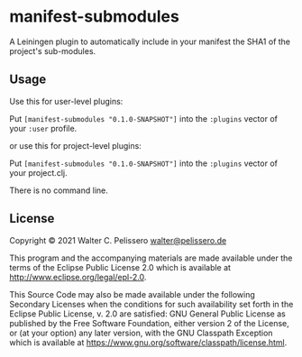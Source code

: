 # manifest-submodules

A Leiningen plugin to automatically include in your manifest the SHA1
of the project's sub-modules.

## Usage

Use this for user-level plugins:

Put `[manifest-submodules "0.1.0-SNAPSHOT"]` into the `:plugins` vector of your `:user`
profile.

or use this for project-level plugins:

Put `[manifest-submodules "0.1.0-SNAPSHOT"]` into the `:plugins` vector of your project.clj.

There is no command line.


## License

Copyright © 2021 Walter C. Pelissero <walter@pelissero.de>

This program and the accompanying materials are made available under the
terms of the Eclipse Public License 2.0 which is available at
http://www.eclipse.org/legal/epl-2.0.

This Source Code may also be made available under the following Secondary
Licenses when the conditions for such availability set forth in the Eclipse
Public License, v. 2.0 are satisfied: GNU General Public License as published by
the Free Software Foundation, either version 2 of the License, or (at your
option) any later version, with the GNU Classpath Exception which is available
at https://www.gnu.org/software/classpath/license.html.
